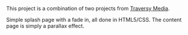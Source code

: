 This project is a combination of two projects from [Traversy Media](https://www.traversymedia.com/).

Simple splash page with a fade in, all done in HTML5/CSS. The content page is simply a parallax effect.
